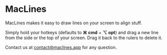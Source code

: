 # MacLines

MacLines makes it easy to draw lines on your screen to align stuff.

Simply hold your hotkeys (defaults to **⌘ cmd** + **⌥ opt**) and drag a new line from the side or the top of your screen. Drag it back to the rulers to delete it.

Contact us at contact@maclines.app for any question. 
